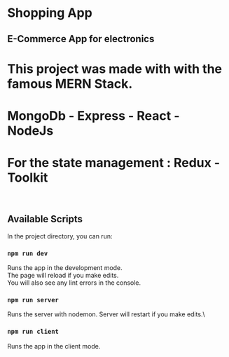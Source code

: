 # Shopping App

## E-Commerce App for electronics

# This project was made with with the famous MERN Stack. 
# MongoDb - Express - React - NodeJs
# For the state management : Redux - Toolkit
<br/>

## Available Scripts

In the project directory, you can run:

### `npm run dev`

Runs the app in the development mode.\
The page will reload if you make edits.\
You will also see any lint errors in the console.

### `npm run server`

Runs the server with nodemon.
Server will restart if you make edits.\

### `npm run client`

Runs the app in the client mode.

<br/>


<br/>


